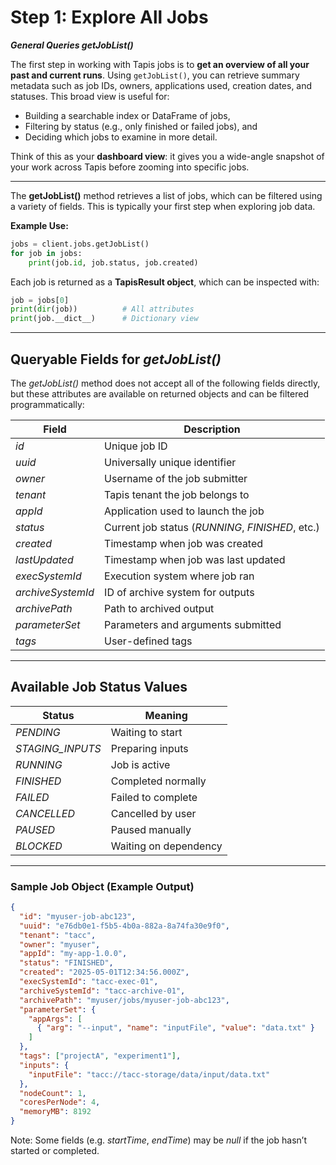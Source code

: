 # Step 1: Explore All Jobs
***General Queries getJobList()***

The first step in working with Tapis jobs is to **get an overview of all your past and current runs**. Using `getJobList()`, you can retrieve summary metadata such as job IDs, owners, applications used, creation dates, and statuses. This broad view is useful for:

* Building a searchable index or DataFrame of jobs,
* Filtering by status (e.g., only finished or failed jobs), and
* Deciding which jobs to examine in more detail.

Think of this as your **dashboard view**: it gives you a wide-angle snapshot of your work across Tapis before zooming into specific jobs.

---

The **getJobList()** method retrieves a list of jobs, which can be filtered using a variety of fields. This is typically your first step when exploring job data.

**Example Use:**

```python
jobs = client.jobs.getJobList()
for job in jobs:
    print(job.id, job.status, job.created)
```

Each job is returned as a **TapisResult object**, which can be inspected with:

```python
job = jobs[0]
print(dir(job))          # All attributes
print(job.__dict__)      # Dictionary view
```

---

## Queryable Fields for *getJobList()*

The *getJobList()* method does not accept all of the following fields directly, but these attributes are available on returned objects and can be filtered programmatically:

| Field             | Description                                      |
| ----------------- | ------------------------------------------------ |
| *id*              | Unique job ID                                    |
| *uuid*            | Universally unique identifier                    |
| *owner*           | Username of the job submitter                    |
| *tenant*          | Tapis tenant the job belongs to                  |
| *appId*           | Application used to launch the job               |
| *status*          | Current job status (*RUNNING*, *FINISHED*, etc.) |
| *created*         | Timestamp when job was created                   |
| *lastUpdated*     | Timestamp when job was last updated              |
| *execSystemId*    | Execution system where job ran                   |
| *archiveSystemId* | ID of archive system for outputs                 |
| *archivePath*     | Path to archived output                          |
| *parameterSet*    | Parameters and arguments submitted               |
| *tags*            | User-defined tags                                |

---

## Available Job Status Values

| Status           | Meaning               |
| ---------------- | --------------------- |
| *PENDING*        | Waiting to start      |
| *STAGING_INPUTS* | Preparing inputs      |
| *RUNNING*        | Job is active         |
| *FINISHED*       | Completed normally    |
| *FAILED*         | Failed to complete    |
| *CANCELLED*      | Cancelled by user     |
| *PAUSED*         | Paused manually       |
| *BLOCKED*        | Waiting on dependency |

---

### Sample Job Object (Example Output)

```json
{
  "id": "myuser-job-abc123",
  "uuid": "e76db0e1-f5b5-4b0a-882a-8a74fa30e9f0",
  "tenant": "tacc",
  "owner": "myuser",
  "appId": "my-app-1.0.0",
  "status": "FINISHED",
  "created": "2025-05-01T12:34:56.000Z",
  "execSystemId": "tacc-exec-01",
  "archiveSystemId": "tacc-archive-01",
  "archivePath": "myuser/jobs/myuser-job-abc123",
  "parameterSet": {
    "appArgs": [
      { "arg": "--input", "name": "inputFile", "value": "data.txt" }
    ]
  },
  "tags": ["projectA", "experiment1"],
  "inputs": {
    "inputFile": "tacc://tacc-storage/data/input/data.txt"
  },
  "nodeCount": 1,
  "coresPerNode": 4,
  "memoryMB": 8192
}
```

Note: Some fields (e.g. *startTime*, *endTime*) may be *null* if the job hasn’t started or completed.
